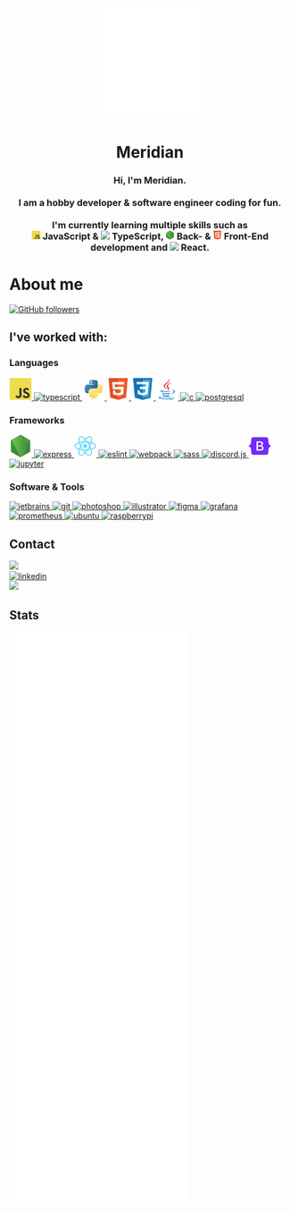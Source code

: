 <div align="center">
  <img src="images/logo.png" alt="Logo" height="200pxpx">
</div>
<h1 align="center">Meridian</h1>
<h3 align="center">
  Hi, I'm Meridian.<br><br>
  I am a hobby developer & software engineer coding for fun.<br><br>
  I'm currently learning multiple skills such as<br>
  <img src="https://raw.githubusercontent.com/devicons/devicon/master/icons/javascript/javascript-original.svg" height="16px"> JavaScript &
  <img src="https://cdn.jsdelivr.net/gh/devicons/devicon/icons/typescript/typescript-original.svg" height="16px"> TypeScript,
  <img src="https://raw.githubusercontent.com/devicons/devicon/master/icons/nodejs/nodejs-original.svg" height="16px"> Back- &
  <img src="https://raw.githubusercontent.com/devicons/devicon/master/icons/html5/html5-original.svg" height="16px"> Front-End development and
  <img src="https://cdn.jsdelivr.net/gh/devicons/devicon/icons/react/react-original.svg" height="16px"> React.<br>
</h3>

# About me

[![GitHub followers](https://img.shields.io/github/followers/MeridianGH?color=ffffff&labelColor=212121&logo=GitHub&logoColor=ffffff&style=for-the-badge)](https://github.com/MeridianGH?tab=followers)

## I've worked with:

### Languages
<a href="https://developer.mozilla.org/en-US/docs/Web/JavaScript" target="_blank" rel="noreferrer">
  <img src="https://raw.githubusercontent.com/devicons/devicon/master/icons/javascript/javascript-original.svg" alt="javascript" height="40px"/>
</a>
<a href="https://www.typescriptlang.org/" rel="noreferrer">
  <img src="https://cdn.jsdelivr.net/gh/devicons/devicon/icons/typescript/typescript-original.svg" alt="typescript" height="40px">
</a>
<a href="https://www.python.org" target="_blank" rel="noreferrer">
  <img src="https://raw.githubusercontent.com/devicons/devicon/master/icons/python/python-original.svg" alt="python" height="40px"/>
</a>
<a href="https://www.w3.org/html/" target="_blank" rel="noreferrer">
  <img src="https://raw.githubusercontent.com/devicons/devicon/master/icons/html5/html5-original.svg" alt="html5" height="40px"/>
</a>
<a href="https://www.w3schools.com/css/" target="_blank" rel="noreferrer">
  <img src="https://raw.githubusercontent.com/devicons/devicon/master/icons/css3/css3-original.svg" alt="css3" height="40px"/>
</a>
<a href="https://www.java.com/" target="_blank" rel="noreferrer">
  <img src="https://raw.githubusercontent.com/devicons/devicon/master/icons/java/java-original.svg" alt="java" height="40px"/>
</a>
<a href="https://www.cprogramming.com/" rel="noreferrer">
  <img src="https://cdn.jsdelivr.net/gh/devicons/devicon/icons/c/c-original.svg" alt="c" height="40px"/>
</a>
<a href="https://www.postgresql.org/" rel="noreferrer">
  <img src="https://cdn.jsdelivr.net/gh/devicons/devicon/icons/postgresql/postgresql-original.svg" alt="postgresql" height="40px">
</a>

### Frameworks
<a href="https://nodejs.org" target="_blank" rel="noreferrer">
  <img src="https://raw.githubusercontent.com/devicons/devicon/master/icons/nodejs/nodejs-original.svg" alt="nodejs" height="40px"/>
</a>
<a href="https://expressjs.com" target="_blank" rel="noreferrer">
  <img src="https://encrypted-tbn0.gstatic.com/images?q=tbn:ANd9GcQLA972a1NXwGHTIpgjxpRdu1DD5te1evggDgjNvM_FcbtGxaPYrHbV27RNzJSA_ZhrY28&usqp=CAU" alt="express" height="40px"/>
</a>
<a href="https://reactjs.org/" target="_blank" rel="noreferrer">
  <img src="https://raw.githubusercontent.com/devicons/devicon/master/icons/react/react-original.svg" alt="react" height="40px"/>
</a>
<a href="https://eslint.org/" rel="noreferrer">
  <img src="https://cdn.jsdelivr.net/gh/devicons/devicon/icons/eslint/eslint-original.svg" alt="eslint" height="40px"/>
</a>
<a href="https://webpack.js.org/" rel="noreferrer">
  <img src="https://cdn.jsdelivr.net/gh/devicons/devicon/icons/webpack/webpack-original.svg" alt="webpack" height="40px"/>
</a>
<a href="https://sass-lang.com/" rel="noreferrer">
  <img src="https://cdn.jsdelivr.net/gh/devicons/devicon/icons/sass/sass-original.svg" alt="sass" height="40px"/>
</a>
<a href="https://discord.js.org/" rel="noreferrer">
  <img src="https://cdn.jsdelivr.net/gh/devicons/devicon/icons/discordjs/discordjs-original.svg" alt="discord.js" height="40px"/>
</a>
<a href="https://getbootstrap.com" target="_blank" rel="noreferrer">
  <img src="https://raw.githubusercontent.com/devicons/devicon/master/icons/bootstrap/bootstrap-plain.svg" alt="bootstrap" height="40px"/>
</a>
<a href="https://jupyter.org/" rel="noreferrer">
  <img src="https://cdn.jsdelivr.net/gh/devicons/devicon/icons/jupyter/jupyter-original-wordmark.svg" alt="jupyter" height="40px"/>
</a>

### Software & Tools
<a href="https://www.jetbrains.com/">
  <img src="https://cdn.jsdelivr.net/gh/devicons/devicon/icons/jetbrains/jetbrains-original.svg" alt="jetbrains" height="40px"/>
</a>
<a href="https://git-scm.com/">
  <img src="https://cdn.jsdelivr.net/gh/devicons/devicon/icons/git/git-original.svg" alt="git" height="40px"/>
</a>
<a href="https://www.adobe.com/de/products/photoshop.html">
  <img src="https://cdn.jsdelivr.net/gh/devicons/devicon/icons/photoshop/photoshop-plain.svg" alt="photoshop" height="40px"/>
</a>
<a href="https://www.adobe.com/de/products/illustrator.html">
  <img src="https://cdn.jsdelivr.net/gh/devicons/devicon/icons/illustrator/illustrator-plain.svg" alt="illustrator" height="40px"/>
</a>
<a href="https://www.figma.com">
  <img src="https://cdn.jsdelivr.net/gh/devicons/devicon/icons/figma/figma-original.svg" alt="figma" height="40px"/>
</a>
<a href="https://grafana.com/">
  <img src="https://cdn.jsdelivr.net/gh/devicons/devicon/icons/grafana/grafana-original.svg" alt="grafana" height="40px"/>
</a>
<a href="https://prometheus.io/">
  <img src="https://cdn.jsdelivr.net/gh/devicons/devicon/icons/prometheus/prometheus-original.svg" alt="prometheus" height="40px"/>
</a>
<a href="https://ubuntu.com/">
  <img src="https://cdn.jsdelivr.net/gh/devicons/devicon/icons/ubuntu/ubuntu-plain.svg" alt="ubuntu" height="40px"/>
</a>
<a href="https://www.raspberrypi.com/">
  <img src="https://cdn.jsdelivr.net/gh/devicons/devicon/icons/raspberrypi/raspberrypi-original.svg" alt="raspberrypi" height="40px"/>
</a>


## Contact

<a href="https://discord.com">
  <img src="https://discord.c99.nl/widget/theme-1/360817252158930954.png"/>
</a>
<br>
<a href="https://www.linkedin.com/in/lukas-romacker/">
  <img src="https://cdn.jsdelivr.net/gh/devicons/devicon/icons/linkedin/linkedin-original.svg" alt="linkedin" height="80px"/>
</a>
<br>
<a href="mailto:meridianpy@gmail.com">
  <img src="https://img.shields.io/static/v1?style=for-the-badge&logo=gmail&label=&labelColor=212121&message=Mail&color=212121">
</a>

## Stats
<img src="./github-metrics.svg">
